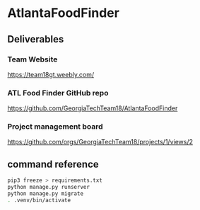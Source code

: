 # AtlantaFoodFinder

## Deliverables 

### Team Website
https://team18gt.weebly.com/

### ATL Food Finder GitHub repo
https://github.com/GeorgiaTechTeam18/AtlantaFoodFinder

### Project management board
https://github.com/orgs/GeorgiaTechTeam18/projects/1/views/2

## command reference
```bash
pip3 freeze > requirements.txt
python manage.py runserver
python manage.py migrate
. .venv/bin/activate
```